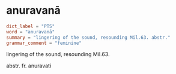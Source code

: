 # anuravanā

``` toml
dict_label = "PTS"
word = "anuravanā"
summary = "lingering of the sound, resounding Mil.63. abstr."
grammar_comment = "feminine"
```

lingering of the sound, resounding Mil.63.

abstr. fr. anuravati

